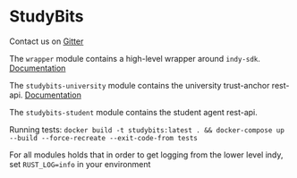 # StudyBits

Contact us on [Gitter](https://gitter.im/StudyBits/Lobby)

The `wrapper` module contains a high-level wrapper around `indy-sdk`. [Documentation](indy-wrapper/README.md) 

The `studybits-university` module contains the university trust-anchor rest-api. [Documentation](studybits-university/README.md)

The `studybits-student` module contains the student agent rest-api.

Running tests: `docker build -t studybits:latest . && docker-compose up --build --force-recreate --exit-code-from tests`


For all modules holds that in order to get logging from the lower level indy, set `RUST_LOG=info` in your environment